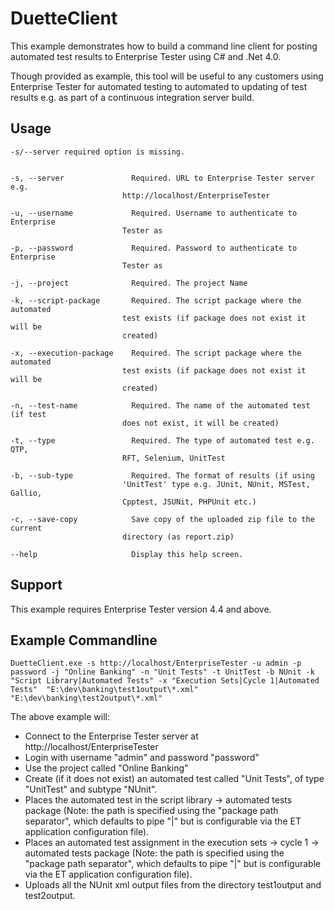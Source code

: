 DuetteClient
============

This example demonstrates how to build a command line client for posting automated test results to Enterprise Tester using C# and .Net 4.0.

Though provided as example, this tool will be useful to any customers using Enterprise Tester for automated testing to automated to updating of test results e.g. as part of a continuous integration server build.

Usage
-----

	-s/--server required option is missing.


	-s, --server               Required. URL to Enterprise Tester server e.g.
	                         http://localhost/EnterpriseTester

	-u, --username             Required. Username to authenticate to Enterprise
	                         Tester as

	-p, --password             Required. Password to authenticate to Enterprise
	                         Tester as

	-j, --project              Required. The project Name

	-k, --script-package       Required. The script package where the automated
	                         test exists (if package does not exist it will be
	                         created)

	-x, --execution-package    Required. The script package where the automated
	                         test exists (if package does not exist it will be
	                         created)

	-n, --test-name            Required. The name of the automated test (if test
	                         does not exist, it will be created)

	-t, --type                 Required. The type of automated test e.g. QTP,
	                         RFT, Selenium, UnitTest

	-b, --sub-type             Required. The format of results (if using
	                         'UnitTest' type e.g. JUnit, NUnit, MSTest, Gallio,
	                         Cpptest, JSUNit, PHPUnit etc.)

	-c, --save-copy            Save copy of the uploaded zip file to the current
	                         directory (as report.zip)

	--help                     Display this help screen.

Support
-------

This example requires Enterprise Tester version 4.4 and above.

Example Commandline
--------------------

    DuetteClient.exe -s http://localhost/EnterpriseTester -u admin -p password -j "Online Banking" -n "Unit Tests" -t UnitTest -b NUnit -k "Script Library|Automated Tests" -x "Execution Sets|Cycle 1|Automated Tests"  "E:\dev\banking\test1output\*.xml" "E:\dev\banking\test2output\*.xml"

The above example will:

* Connect to the Enterprise Tester server at http://localhost/EnterpriseTester
* Login with username "admin" and password "password"
* Use the project called "Online Banking"
* Create (if it does not exist) an automated test called "Unit Tests", of type "UnitTest" and subtype "NUnit".
* Places the automated test in the script library -> automated tests package (Note: the path is specified using the "package path separator", which defaults to pipe "|" but is configurable via the ET application configuration file).
* Places an automated test assignment in the execution sets -> cycle 1 -> automated tests package (Note: the path is specified using the "package path separator", which defaults to pipe "|" but is configurable via the ET application configuration file).
* Uploads all the NUnit xml output files from the directory test1output and test2output.

